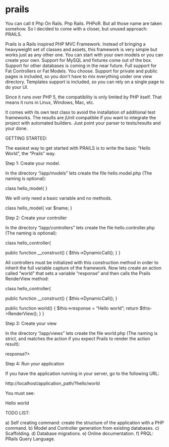 prails
======

You can call it Php On Rails. Php Rails. PHPoR. But all those name are taken somehow. So I decided to come
with a closer, but unused approach: PRAILS.

Prails is a Rails inspired PHP MVC Framework. Instead of bringing a heavyweight
set of classes and assets, this framework is very simple but works just as any other one.
You can start with your own models or you can create your own. Support for MySQL and fixtures
come out of the box. Support for other databases is coming in the near future. Full
support for Fat Controllers or Fat Models. You choose. Support for private and public pages is 
included, so you don't have to mix everything under one view directory. Templates support is
included, so you can rely on a single page to do your UI.

Since it runs over PHP 5, the compatibility is only limited by PHP itself. That means it runs in Linux, Windows, Mac, etc.

It comes with its own test class to avoid the installation of additional test frameworks. The results
are jUnit compatible if you want to integrate the project with automated builders. Just point your
parser to tests/results and your done. 

GETTING STARTED:

The easiest way to get started with PRAILS is to write the basic “Hello World”, the “Prails” way.

Step 1: Create your model.<br />

In the directory “/app/models” lets create the file hello.model.php (The naming is optional):

class hello_model{
}

We will only need a basic variable and no methods. 

class hello_model{
	var $name;
}

Step 2: Create your controller

In the directory “/app/controllers” lets create the file hello.controller.php (The naming is optional):

class hello_controller{

public function __construct() {
    		$this->DynamicCall();
  	}
}

All controllers must be initialized with this construction method in order to inherit the full variable capture of the framework.
Now lets create an action called “world” that sets a variable “response” and then calls the Prails RenderView method:

class hello_controller{

public function __construct() {
    		$this->DynamicCall();
  	}

public function world() {
    		$this->response = “Hello world”;
return $this->RenderView();
  	}
}

Step 3: Create your view

In the directory “/app/views” lets create the file world.php (The naming is strict, and matches the action if you expect Prails to render the action result):

<html>
<body>
	<? print $this->response?>
</body>
</html>

Step 4: Run your application

If you have the application running in your server, go to the following URL:

http://localhost/application_path/?hello/world

You must see:

Hello world

TODO LIST:

a) Self creating command: create the structure of the application with a PHP command.
b) Model and Controller generation from existing databases.
c) Scaffolding.
d) Database migrations.
e) Online documentation.
f) PRQL: PRails Query Language.
